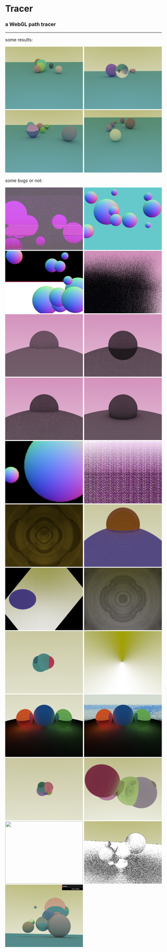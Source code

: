 # Tracer

### a WebGL path tracer

---

some results:

<img src="./bugs/result1.png" width="250" height="200">
<img src="./bugs/result2.png" width="250" height="200">
<img src="./bugs/result3.png" width="250" height="200">
<img src="./bugs/result4.png" width="250" height="200">

some bugs or not:

<img src="./bugs/1.png" width="250" height="200">
<img src="./bugs/2.png" width="250" height="200">
<img src="./bugs/3.png" width="250" height="200">
<img src="./bugs/4.png" width="250" height="200">
<img src="./bugs/5.png" width="250" height="200">
<img src="./bugs/6.png" width="250" height="200">
<img src="./bugs/7.png" width="250" height="200">
<img src="./bugs/8.png" width="250" height="200">
<img src="./bugs/9.png" width="250" height="200">
<img src="./bugs/10.png" width="250" height="200">
<img src="./bugs/11.png" width="250" height="200">
<img src="./bugs/12.png" width="250" height="200">
<img src="./bugs/13.png" width="250" height="200">
<img src="./bugs/14.png" width="250" height="200">
<img src="./bugs/15.png" width="250" height="200">
<img src="./bugs/16.png" width="250" height="200">
<img src="./bugs/17.png" width="250" height="200">
<img src="./bugs/18.png" width="250" height="200">
<img src="./bugs/19.png" width="250" height="200">
<img src="./bugs/20.png" width="250" height="200">
<img src="./bugs/21.gif" width="250" height="200">
<img src="./bugs/22.png" width="250" height="200">
<img src="./bugs/23.png" width="250" height="200">